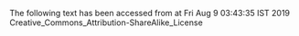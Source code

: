 The following text has been accessed from at Fri Aug 9 03:43:35 IST 2019
Creative_Commons_Attribution-ShareAlike_License
